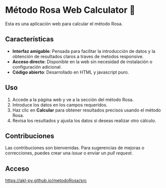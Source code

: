 # Método Rosa Web Calculator 🌹

Esta es una aplicación web para calcular el método Rosa. 


## Características

- **Interfaz amigable**: Pensada para facilitar la introducción de datos y la obtención de resultados claros a traves de metodos responsive.
- **Acceso directo**: Disponible en la web sin necesidad de instalación o configuración adicional.
- **Código abierto**: Desarrollado en HTML y javascript puro.

## Uso

1. Accede a la página web y ve a la sección del método Rosa.
2. Introduce los datos en los campos requeridos.
3. Haz clic en **Calcular** para obtener resultados precisos usando el método Rosa.
4. Revisa los resultados y ajusta los datos si deseas realizar otro cálculo.

## Contribuciones

Las contribuciones son bienvenidas. Para sugerencias de mejoras o correcciones, puedes crear una *issue* o enviar un *pull request*.

## Acceso
https://akl-py.github.io/metodoRosa/src
